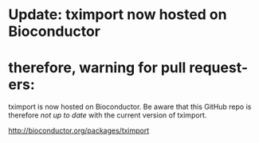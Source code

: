 # Update: tximport now hosted on Bioconductor

# therefore, warning for pull request-ers:

tximport is now hosted on Bioconductor. 
Be aware that this GitHub repo is therefore
*not up to date* with the current version of tximport.

http://bioconductor.org/packages/tximport

